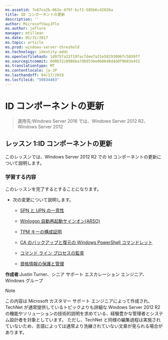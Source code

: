 ```yaml
---
ms.assetid: 7e87ce2b-062e-479f-bcf2-585b6c42026a
title: ID コンポーネントの更新
description: ''
author: MicrosoftGuyJFlo
ms.author: joflore
manager: mtillman
ms.date: 05/31/2017
ms.topic: article
ms.prod: windows-server-threshold
ms.technology: identity-adds
ms.openlocfilehash: 1d975fa32f19facfdee7a31e58293006fc5859ff
ms.sourcegitcommit: 0d0b32c8986ba7db9536e0b8648d4ddf9b03e452
ms.translationtype: MT
ms.contentlocale: ja-JP
ms.lasthandoff: 04/17/2019
ms.locfileid: "59834483"
---
```

# <a name="identity-component-updates"></a>ID コンポーネントの更新

>適用先:Windows Server 2016 では、Windows Server 2012 R2、Windows Server 2012

  
## <a name="lesson-1-identity-component-updates"></a>レッスン 1:ID コンポーネントの更新  
このレッスンでは、Windows Server 2012 R2 での Id コンポーネントの更新について説明します。  
  
### <a name="what-you-will-learn"></a>学習する内容  
このレッスンを完了するとすることになります。  
  
-   次の変更について説明します。  
  
    -   [SPN と UPN の一意性](../../../ad-ds/manage/component-updates/SPN-and-UPN-uniqueness.md)  
  
    -   [Winlogon 自動再起動サインオン&#40;ARSO&#41;](../../../ad-ds/manage/component-updates/Winlogon-Automatic-Restart-Sign-On--ARSO-.md)  
  
    -   [TPM キーの構成証明](../../../ad-ds/manage/component-updates/TPM-Key-Attestation.md)  
  
    -   [CA のバックアップと復元の Windows PowerShell コマンドレット](../../../ad-ds/manage/component-updates/CA-Backup-and-Restore-Windows-PowerShell-cmdlets.md)  
  
    -   [コマンド ライン プロセスの監査](../../../ad-ds/manage/component-updates/Command-line-process-auditing.md)  
  
    -   [資格情報の保護と管理](https://technet.microsoft.com/library/dn408190.aspx)  
  
**作成者**:Justin Turner、シニア サポート エスカレーション エンジニア、Windows グループ  
  
> [!NOTE]  
> この内容は Microsoft カスタマー サポート エンジニアによって作成され、TechNet が通常提供しているトピックよりも詳細な Windows Server 2012 R2 の機能やソリューションの技術的説明を求めている、経験豊かな管理者とシステム設計者を対象としています。 ただし、TechNet と同様の編集過程は実施されていないため、言語によっては通常より洗練されていない文章が見られる場合があります。  
  


